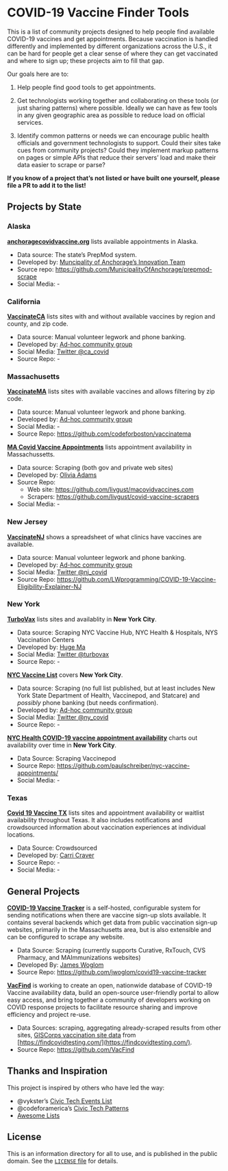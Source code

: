 # COVID-19 Vaccine Finder Tools

This is a list of community projects designed to help people find available COVID-19 vaccines and get appointments. Because vaccination is handled differently and implemented by different organizations across the U.S., it can be hard for people get a clear sense of where they can get vaccinated and where to sign up; these projects aim to fill that gap.

Our goals here are to:

1. Help people find good tools to get appointments.

2. Get technologists working together and collaborating on these tools (or just sharing patterns) where possible. Ideally we can have as few tools in any given geographic area as possible to reduce load on official services.

3. Identify common patterns or needs we can encourage public health officials and government technologists to support. Could their sites take cues from community projects? Could they implement markup patterns on pages or simple APIs that reduce their servers’ load and make their data easier to scrape or parse?

**If you know of a project that’s not listed or have built one yourself, please file a PR to add it to the list!**


## Projects by State

### Alaska

**[anchoragecovidvaccine.org](https://anchoragecovidvaccine.org/)** lists available appointments in Alaska.
- Data source: The state’s PrepMod system.
- Developed by: [Muncipality of Anchorage’s Innovation Team](https://medium.com/anchorage-i-team/about-us-574f8ac4d839)
- Source repo: https://github.com/MunicipalityOfAnchorage/prepmod-scrape
- Social Media: -


### California

**[VaccinateCA](https://www.vaccinateca.com/)** lists sites with and without available vaccines by region and county, and zip code.
- Data source: Manual volunteer legwork and phone banking.
- Developed by: [Ad-hoc community group](https://www.vaccinateca.com/about-us)
- Social Media: [Twitter @ca_covid](https://twitter.com/ca_covid)
- Source Repo: -


### Massachusetts

**[VaccinateMA](https://vaccinatema.com/)** lists sites with available vaccines and allows filtering by zip code.
- Data source: Manual volunteer legwork and phone banking.
- Developed by: [Ad-hoc community group](https://vaccinatema.com/FAQ)
- Social Media: -
- Source Repo: https://github.com/codeforboston/vaccinatema

**[MA Covid Vaccine Appointments](https://www.macovidvaccines.com/)** lists appointment availability in Massachussetts.
- Data source: Scraping (both gov and private web sites)
- Developed by: [Olivia Adams](https://www.oliviaadams.dev/)
- Source Repo:
    - Web site: https://github.com/livgust/macovidvaccines.com
    - Scrapers: https://github.com/livgust/covid-vaccine-scrapers
- Social Media: -


### New Jersey
**[VaccinateNJ](https://vaccinatenj.com/)** shows a spreadsheet of what clinics have vaccines are available.
- Data source: Manual volunteer legwork and phone banking.
- Developed by: [Ad-hoc community group](https://vaccinatenj.com/FAQ)
- Social Media: [Twitter @nj_covid](https://twitter.com/nj_covid)
- Source Repo: https://github.com/LWprogramming/COVID-19-Vaccine-Eligibility-Explainer-NJ


### New York

**[TurboVax](https://www.turbovax.info/)** lists sites and availablity in **New York City**.
- Data source: Scraping NYC Vaccine Hub, NYC Health & Hospitals, NYS Vaccination Centers
- Developed by: [Huge Ma](https://hugema.com)
- Social Media: [Twitter @turbovax](https://twitter.com/turbovax)
- Source Repo: -

**[NYC Vaccine List](https://nycvaccinelist.com/)** covers **New York City**.
- Data source: Scraping (no full list published, but at least includes New York State Department of Health, Vaccinepod, and Statcare) and *possibly* phone banking (but needs confirmation).
- Developed by: [Ad-hoc community group](https://nycvaccinelist.com/about)
- Social Media: [Twitter @ny_covid](https://twitter.com/ny_covid)
- Source Repo: -

**[NYC Health COVID-19 vaccine appointment availability](https://paulschreiber.github.io/nyc-vaccine-appointments/)** charts out availability over time in **New York City**.
- Data Source: Scraping Vaccinepod
- Source Repo: https://github.com/paulschreiber/nyc-vaccine-appointments/
- Social Media: -


### Texas

**[Covid 19 Vaccine TX](https://www.covid19vaccinetx.com/)** lists sites and appointment availability or waitlist availability throughout Texas. It also includes notifications and crowdsourced information about vaccination experiences at individual locations.
- Data Source: Crowdsourced
- Developed by: [Carri Craver](https://github.com/carricraver)
- Source Repo: -
- Social Media: -


## General Projects

**[COVID-19 Vaccine Tracker](https://github.com/jwoglom/covid19-vaccine-tracker)** is a self-hosted, configurable system for sending notifications when there are vaccine sign-up slots available. It contains several backends which get data from public vaccination sign-up websites, primarily in the Massachusetts area, but is also extensible and can be configured to scrape any website.
- Data Source: Scraping (currently supports Curative, RxTouch, CVS Pharmacy, and MAImmunizations websites)
- Developed By: [James Woglom](https://github.com/jwoglom)
- Source Repo: https://github.com/jwoglom/covid19-vaccine-tracker

**[VacFind](https://vacfind.org)** is working to create an open, nationwide database of COVID-19 Vaccine availability data, build an open-source user-friendly portal to allow easy access, and bring together a community of developers working on COVID response projects to facilitate resource sharing and improve efficiency and project re-use.
- Data Sources: scraping, aggregating already-scraped results from other sites, [GISCorps vaccination site data](https://covid-19-giscorps.hub.arcgis.com/) from [https://findcovidtesting.com/](https://findcovidtesting.com/).
- Source Repo: https://github.com/VacFind

## Thanks and Inspiration

This project is inspired by others who have led the way:

- @vykster’s [Civic Tech Events List](https://github.com/compilerla/civic-tech-events)
- @codeforamerica’s [Civic Tech Patterns](https://github.com/codeforamerica/civic-tech-patterns)
- [Awesome Lists](https://github.com/topics/awesome-lists)


## License

This is an information directory for all to use, and is published in the public domain. See the [`LICENSE` file](./LICENSE) for details.
